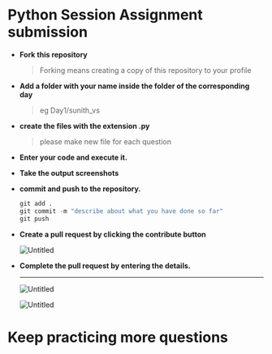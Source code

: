 # Python Session Assignment submission

- **Fork this repository**
    
    > Forking means creating a copy of this repository to your profile
    > 
- **Add a folder with your name inside the folder of the corresponding day**
    
    > eg    Day1/sunith_vs
    > 
- **create the files with the extension .py**
    
    > please make new file for each question
    > 
- **Enter your code and execute it.**
- **Take the output screenshots**
- **commit and push to the repository.**
    
    ```python
    git add .
    git commit -m "describe about what you have done so far"
    git push
    ```
    
- **Create a pull request by clicking the contribute button**
    
    ![Untitled](images/Untitled.png)
    
- **Complete the pull request by entering the details.**
    
     ****
    
    ![Untitled](images/Untitled%201.png)
    
    ![Untitled](images/Untitled%202.png)
    
# Keep practicing more questions

